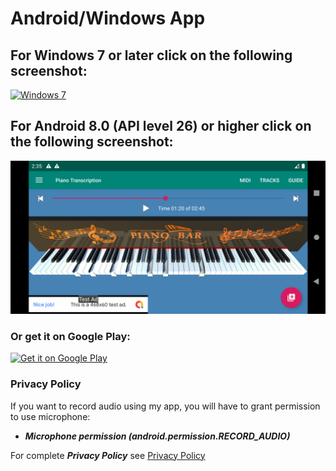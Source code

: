 # Android/Windows App

## For Windows 7 or later click on the following screenshot:

[![](https://GitHub.com/BShakhovsky/PianoTranscription3D/raw/master/Keyboard.png 'Windows 7')](https://GitHub.com/BShakhovsky/PianoTranscription_Windows/blob/master/README.md)

## For Android 8.0 (API level 26) or higher click on the following screenshot:

[![](Android.png 'Android 8.0')](https://GitHub.com/BShakhovsky/PianoTranscription_Android/blob/master/README.md)

### Or get it on Google Play:

[![](https://play.google.com/intl/en_us/badges/static/images/badges/en_badge_web_generic.png 'Get it on Google Play')](https://play.google.com/store/apps/details?id=ru.BShakhovsky.Piano_Transcription)

### Privacy Policy

If you want to record audio using my app, you will have to grant permission to use microphone:

* __*Microphone permission (android.permission.RECORD_AUDIO)*__

For complete __*Privacy Policy*__ see [Privacy Policy](https://BShakhovsky.GitHub.io/PrivacyPolicy)
